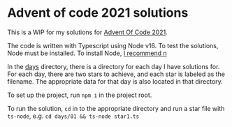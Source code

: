 # Advent of code 2021 solutions

This is a WIP for my solutions for [Advent Of Code 2021](https://adventofcode.com/2021/).

The code is written with Typescript using Node v16. To test the solutions, Node must be installed. To install Node, [I recommend n](https://github.com/tj/n)

In the [days](./days) directory, there is a directory for each day I have solutions for. For each day, there are two stars to achieve, and each star is labeled as the filename. The appropriate data for that day is also located in that directory.

To set up the project, run `npm i` in the project root.

To run the solution, `cd` in to the appropriate directory and run a star file with `ts-node`, e.g. `cd days/01 && ts-node star1.ts`